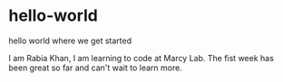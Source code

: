 # hello-world
hello world where we get started

I am Rabia Khan, I am learning to code at Marcy Lab. The fist week has been great so far and can't wait to learn more.
